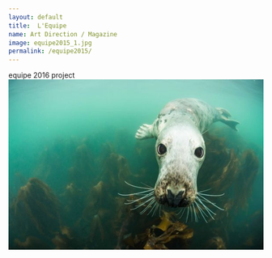```yaml
---
layout: default
title:  L'Equipe
name: Art Direction / Magazine
image: equipe2015_1.jpg
permalink: /equipe2015/
---
```


equipe 2016 project
![Equipe](/assets/images/otarie.jpg)
